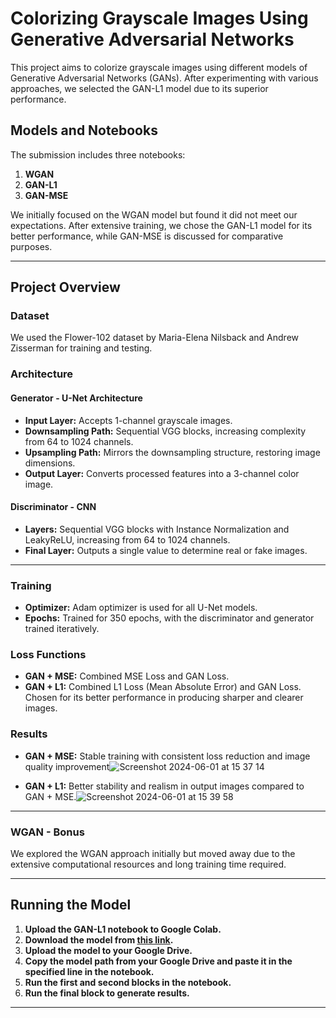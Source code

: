 # Colorizing Grayscale Images Using Generative Adversarial Networks

This project aims to colorize grayscale images using different models of Generative Adversarial Networks (GANs). After experimenting with various approaches, we selected the GAN-L1 model due to its superior performance.

## Models and Notebooks

The submission includes three notebooks:
1. **WGAN**
2. **GAN-L1**
3. **GAN-MSE**

We initially focused on the WGAN model but found it did not meet our expectations. After extensive training, we chose the GAN-L1 model for its better performance, while GAN-MSE is discussed for comparative purposes.

---

## Project Overview

### Dataset

We used the Flower-102 dataset by Maria-Elena Nilsback and Andrew Zisserman for training and testing.

### Architecture

#### Generator - U-Net Architecture
- **Input Layer:** Accepts 1-channel grayscale images.
- **Downsampling Path:** Sequential VGG blocks, increasing complexity from 64 to 1024 channels.
- **Upsampling Path:** Mirrors the downsampling structure, restoring image dimensions.
- **Output Layer:** Converts processed features into a 3-channel color image.

#### Discriminator - CNN
- **Layers:** Sequential VGG blocks with Instance Normalization and LeakyReLU, increasing from 64 to 1024 channels.
- **Final Layer:** Outputs a single value to determine real or fake images.

---

### Training

- **Optimizer:** Adam optimizer is used for all U-Net models.
- **Epochs:** Trained for 350 epochs, with the discriminator and generator trained iteratively.

### Loss Functions

- **GAN + MSE:** Combined MSE Loss and GAN Loss.
- **GAN + L1:** Combined L1 Loss (Mean Absolute Error) and GAN Loss. Chosen for its better performance in producing sharper and clearer images.

### Results

- **GAN + MSE:** Stable training with consistent loss reduction and image quality improvement![Screenshot 2024-06-01 at 15 37 14](https://github.com/Roie96/Deep-Learing---Project/assets/100276577/177250a8-eb92-476e-b18a-deff86b09fa5)

- **GAN + L1:** Better stability and realism in output images compared to GAN + MSE.![Screenshot 2024-06-01 at 15 39 58](https://github.com/Roie96/Deep-Learing---Project/assets/100276577/b575a6ec-9d14-4d27-ba7d-3a78ea08f0a4)


---

### WGAN - Bonus

We explored the WGAN approach initially but moved away due to the extensive computational resources and long training time required.

---

## Running the Model

1. **Upload the GAN-L1 notebook to Google Colab.**
2. **Download the model from [this link](https://drive.google.com/file/d/1aHGpMl5VdSlpQUCmUJnsR8ONWL2k_MOr/view?usp=share_link).**
3. **Upload the model to your Google Drive.**
4. **Copy the model path from your Google Drive and paste it in the specified line in the notebook.**
5. **Run the first and second blocks in the notebook.**
6. **Run the final block to generate results.**

---

